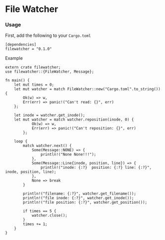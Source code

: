 # File Watcher

### Usage

First, add the following to your `Cargo.toml`

    [dependencies]
    filewatcher = "0.1.0"

Example

    extern crate filewatcher;
    use filewatcher::{FileWatcher, Message};
	
	fn main() {
		let mut times = 0;
		let mut watcher = match FileWatcher::new("Cargo.toml".to_string()) {
			Ok(w) => w,
			Err(err) => panic!("Can't read: {}", err)
		};
	
		let inode = watcher.get_inode();
		let mut watcher = match watcher.reposition(inode, 0) {
				Ok(w) => w,
				Err(err) => panic!("Can't reposition: {}", err)
			};
	
		loop {
		    match watcher.next() {
				Some(Message::NONE) => {
					println!("None None!!!");
				},
		        Some(Message::Line{inode, position, line}) => {
					println!("inode: {:?}  position: {:?} line: {:?}", inode, position, line);	
		        },
		        None => break
		    }
			
			println!("filename: {:?}", watcher.get_filename());
			println!("file inode: {:?}", watcher.get_inode());
			println!("file position: {:?}", watcher.get_position());
			
			if times == 5 {
				watcher.close();
			}
			times += 1;
		}
	}

